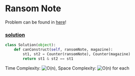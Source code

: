 # Ransom Note

Problem can be found in [here](https://leetcode.com/problems/ransom-note/)!

### [solution](/Hash%20Table/383-RansomNote/solution.py)

```python
class Solution(object):
    def canConstruct(self, ransomNote, magazine):
        st1, st2 = Counter(ransomNote), Counter(magazine)
        return st1 & st2 == st1
```

Time Complexity: ![O(n)](<https://latex.codecogs.com/svg.image?\inline&space;O(n)>), Space Complexity: ![O(n)](<https://latex.codecogs.com/svg.image?\inline&space;O(n)>) for each